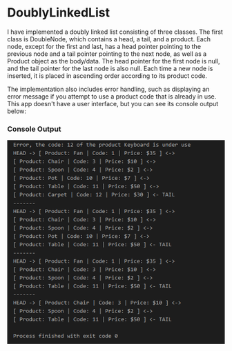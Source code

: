 # DoublyLinkedList
I have implemented a doubly linked list consisting of three classes. The first class is DoubleNode, which contains a head, a tail, and a product. Each node, except for the first and last, has a head pointer pointing to the previous node and a tail pointer pointing to the next node, as well as a Product object as the body/data. The head pointer for the first node is null, and the tail pointer for the last node is also null. Each time a new node is inserted, it is placed in ascending order according to its product code.  

The implementation also includes error handling, such as displaying an error message if you attempt to use a product code that is already in use.
This app doesn't have a user interface, but you can see its console output below:


<h3>Console Output</h3>

<img src="DoublyLinkedList screenshots/DLL updated output.png" alt="Image 2">


